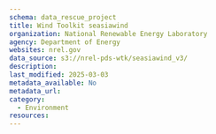 ```yaml
---
schema: data_rescue_project 
title: Wind Toolkit seasiawind
organization: National Renewable Energy Laboratory
agency: Department of Energy
websites: nrel.gov
data_source: s3://nrel-pds-wtk/seasiawind_v3/
description: 
last_modified: 2025-03-03
metadata_available: No
metadata_url: 
category:
  - Environment
resources:
---
```

